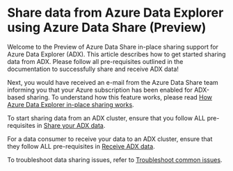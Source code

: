 # Share data from Azure Data Explorer using Azure Data Share (Preview)

Welcome to the Preview of Azure Data Share in-place sharing support for Azure Data Explorer (ADX). This article describes how to get started sharing data from ADX. Please follow all pre-requisites outlined in the documentation to successfully share and receive ADX data!

Next, you would have received an e-mail from the Azure Data Share team informing you that your Azure subscription has been enabled for ADX-based sharing. To understand how this feature works, please read [How Azure Data Explorer in-place sharing works](concepts-adx-sharing.md).

To start sharing data from an ADX cluster, ensure that you follow ALL pre-requisites in [Share your ADX data](share-your-adx-data.md).

For a data consumer to receive your data to an ADX cluster, ensure that they follow ALL pre-requisites in [Receive ADX data](receive-adx-data.md).

To troubleshoot data sharing issues, refer to [Troubleshoot common issues](troubleshoot-adx-sharing.md).
